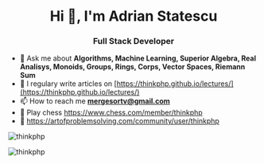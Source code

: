 <h1 align="center">Hi 👋, I'm Adrian Statescu</h1>
<h3 align="center">Full Stack Developer</h3>

- 💬 Ask me about **Algorithms, Machine Learning, Superior Algebra, Real Analisys, Monoids, Groups, Rings, Corps, Vector Spaces, Riemann Sum**
- 📝 I regulary write articles on [https://thinkphp.github.io/lectures/](https://thinkphp.github.io/lectures/)
- 📫 How to reach me **mergesortv@gmail.com**
- 🌱 Play chess https://www.chess.com/member/thinkphp
- 🌱 https://artofproblemsolving.com/community/user/thinkphp


<p align="left"> <img src="https://komarev.com/ghpvc/?username=thinkphp" alt="thinkphp" /> </p>

<p><img align="center" src="https://github-readme-stats.vercel.app/api/top-langs/?username=thinkphp" alt="thinkphp" /></p>


<!--
**thinkphp/thinkphp** is a ✨ _special_ ✨ repository because its `README.md` (this file) appears on your GitHub profile.

Here are some ideas to get you started:

- 🔭 I’m currently working on ...
- 🌱 I’m currently learning ...
- 👯 I’m looking to collaborate on ...
- 🤔 I’m looking for help with ...
- 💬 Ask me about ...
- 📫 How to reach me: ...
- 😄 Pronouns: ...
- ⚡ Fun fact: ...
-->

